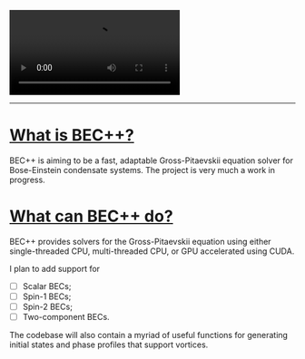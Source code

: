 ![](https://github.com/wheelerMT/BECpp/blob/master/docs/vids/BECpp.mp4)

---

# <u> What is BEC++?</u>
BEC++ is aiming to be a fast, adaptable Gross-Pitaevskii equation solver for Bose-Einstein condensate systems.
The project is very much a work in progress. 

# <u> What can BEC++ do?</u>
BEC++ provides solvers for the Gross-Pitaevskii equation using either single-threaded CPU, multi-threaded CPU, or GPU 
accelerated using CUDA.

I plan to add support for
- [ ] Scalar BECs;
- [ ] Spin-1 BECs;
- [ ] Spin-2 BECs;
- [ ] Two-component BECs.

The codebase will also contain a myriad of useful functions for generating initial states and phase profiles that
support vortices.
